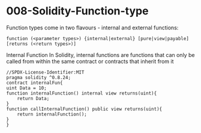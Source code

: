 # 008-Solidity-Function-type
Function types come in two flavours - internal and external functions:
```solidity
function (<parameter types>) {internal|external} [pure|view|payable] [returns (<return types>)]
```
Internal Function 
In Solidity, internal functions are functions that can only be called from within the same contract or contracts that inherit from it
```solidity
//SPDX-License-Identifier:MIT
pragma solidity ^0.8.24;
contract internalFun{
uint Data = 10;
function internalFunction() internal view returns(uint){
    return Data;
}
function callInternalFunction() public view returns(uint){
    return internalFunction();
}
}
```
